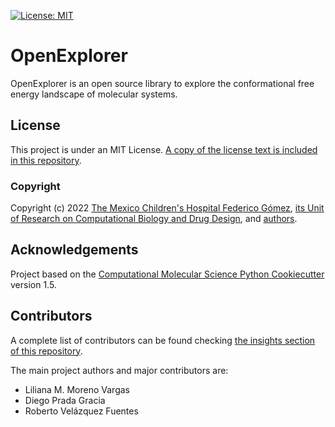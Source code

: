 [![License: MIT](https://img.shields.io/badge/License-MIT-yellow.svg)](https://opensource.org/licenses/MIT)

# OpenExplorer

OpenExplorer is an open source library to explore the conformational free energy landscape of molecular systems.

## License

This project is under an MIT License. [A copy of the license text is included in this repository](LICENSE).

### Copyright

Copyright (c) 2022 [The Mexico Children's Hospital Federico Gómez](http://himfg.com.mx/), [its Unit of Research on Computational
Biology and Drug Design](http://uibcdf.org), and [authors](https://github.com/uibcdf/OpenExplorer/graphs/contributors).

## Acknowledgements

Project based on the [Computational Molecular Science Python Cookiecutter](https://github.com/molssi/cookiecutter-cms) version 1.5.

## Contributors

A complete list of contributors can be found checking [the insights section of this
repository](https://github.com/uibcdf/OpenExplorer/graphs/contributors).

The main project authors and major contributors are:

- Liliana M. Moreno Vargas
- Diego Prada Gracia
- Roberto Velázquez Fuentes



